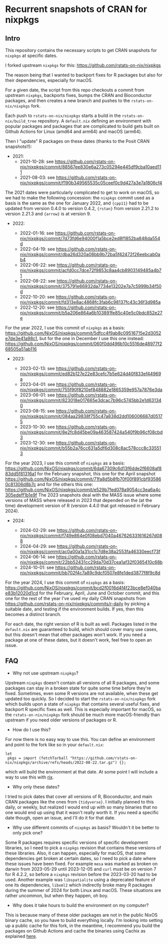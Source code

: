 # Recurrent snapshots of CRAN for nixpkgs

## Intro

This repository contains the necessary scripts to get CRAN snapshots for
`nixpkgs` at specific dates.

I forked upstream `nixpkgs` for this: https://github.com/rstats-on-nix/nixpkgs

The reason being that I wanted to backport fixes for R packages but also
for their dependencies, especially for macOS.

For a given date, the script from this repo checkouts a commit from upstream
`nixpkgs`, backports fixes, bumps the CRAN and Bioconductor packages, and then
creates a new branch and pushes to the `rstats-on-nix/nixpkgs` fork.

Each push to `rstats-on-nix/nixpkgs` starts a build in the
`rstats-on-nix/build_tree` repository. A `default.nix` defining an environment
with popular packages and packages that are complicated to build gets built on
Github Actions for Linux (amd64 and arm64) and macOS (arm64).

Then I "update" R packages on these dates (thanks to the Posit CRAN snapshots!!):

* 2021:
  - 2021-10-28: see https://github.com/rstats-on-nix/nixpkgs/commit/88567ee830e6a273c05294e445df9cba10aed111
  - 2021-08-03: see https://github.com/rstats-on-nix/nixpkgs/commit/f190b349565535c05ceef0c9d427a3e7a1806cf4

The 2021 dates were particularly complicated to get to work on macOS, so we had
to make the following concession: the `nixpkgs` commit used as a basis is the
same as the one for January 2022, and `{cpp11}` had to be updated from version
0.4.0 to version 0.4.2, `{rstan}` from version 2.21.2 to version 2.21.3 and
`{arrow}` is at version 9.

* 2022:

  - 2022-01-16: see https://github.com/rstats-on-nix/nixpkgs/commit/7d73fd6e94000f1a5bce2ed8f1852ba848da554d
  - 2022-04-19: see https://github.com/rstats-on-nix/nixpkgs/commit/dba26d320a08bb9b72ba5f42472f26eebcab0ab4
  - 2022-06-22: see https://github.com/rstats-on-nix/nixpkgs/commit/acfd0cc7dce72f9853c8aa4cb8903149485a4b71
  - 2022-08-22: see https://github.com/rstats-on-nix/nixpkgs/commit/375791e66932da7734e13202e7a7c5999b34f50d
  - 2022-10-20: see https://github.com/rstats-on-nix/nixpkgs/commit/fd313e8ac4868fc3fab6c98137fc43c36f3d985a
  - 2022-12-20: see
    https://github.com/rstats-on-nix/nixpkgs/commit/b5a206e864a6b103891fe85c40e5c0bdc852e27e

For the year 2022, I use this commit of `nixpkgs` as a basis: https://github.com/NixOS/nixpkgs/commit/5dfcc4f9ab8c09516715e2d3052e7de3e41a98c1, but for the one in
December I use this one instead: https://github.com/NixOS/nixpkgs/commit/060f0dd496b10c5516de48977f268505a51ab116

* 2023:

  - 2023-02-13: see https://github.com/rstats-on-nix/nixpkgs/commit/ed82b127e22e83cefc7b5e624d40f833ef44969a
  - 2023-04-01: see https://github.com/rstats-on-nix/nixpkgs/commit/755f90f8210ef848882e1865359e957a7876e3da
  - 2023-06-01: see https://github.com/rstats-on-nix/nixpkgs/commit/823018e017665e3dcac7b96c5745bb2e1d631340
  - 2023-08-15: see https://github.com/rstats-on-nix/nixpkgs/commit/084aa29838f755c47a838d2dd106006687d05175
  - 2023-10-30: see https://github.com/rstats-on-nix/nixpkgs/commit/8e2fc8d45be09a463587424a540f9b96cf08cbd3
  - 2023-12-30: see https://github.com/rstats-on-nix/nixpkgs/commit/b55b2a76cc631a5df6d308c8ac578ccc8c335513

For the year 2023, I use this commit of `nixpkgs` as a basis:
https://github.com/NixOS/nixpkgs/commit/6da67309c6d13f6dde2f6608af883dd5f81316a1
for the February snapshot, this one for the April snapshot
https://github.com/NixOS/nixpkgs/commit/71fa8d5b8fb70f00f891cbf935860c81306d8b7c
and for the others this one:
https://github.com/NixOS/nixpkgs/commit/e529b7fed078a9054cc3ea6a4c305edeff1b1e9f
The 2023 snapshots deal with the MASS issue where some versions of MASS where
released in 2023 that depended on the (at the time) development version of R
(version 4.4.0 that got released in February 2024).

* 2024:

  - 2024-02-29: see https://github.com/rstats-on-nix/nixpkgs/commit/f749e864e0f08ebd7040a467626331616267d088
  - 2024-04-29: see https://github.com/rstats-on-nix/nixpkgs/commit/ac0a00a1a31cc1c7d8e38a2553fa46330eecf73f
  - 2024-06-14: see https://github.com/rstats-on-nix/nixpkgs/commit/22bb52431cc29da70d37cea1af32f0365410c68b
  - 2024-10-01: see https://github.com/rstats-on-nix/nixpkgs/commit/bb702f4c7a89c9dcf0507e8fe1ded3877f8f9c8d

For the year 2024, I use this commit of `nixpkgs` as a basis:
https://github.com/NixOS/nixpkgs/commit/bcd2f0016d4f4f23bce8ef040bae83b12020d1cd
for the February, April, June and October commit, and this one for the rest of
the year I've used my daily CRAN snapshots from
https://github.com/rstats-on-nix/nixpkgs/commits/r-daily by picking a suitable
date, and testing if the environment builds. If yes, then this becomes a
distinct branch.



For each date, the right version of R is built as well. Packages listed in the
`default.nix` are guaranteed to build, which should cover many use cases, but
this doesn't mean that other packages won't work. If you need a package at one
of these dates, but it doesn't work, feel free to open an issue.

## FAQ

- Why not use upstream `nixpkgs`?

Upstream `nixpkgs` doesn't contain all versions of all R packages, and some
packages can stay in a broken state for quite some time before they're fixed.
Sometimes, even some R versions are not available, when these get updated too
quickly. So I decided to start the `rstats-on-nix/nixpkgs` fork which builds
upon a state of `nixpkgs` that contains several useful fixes, and backport
R specific fixes as well. This is especially important for macOS, so the
`rstats-on-nix/nixpkgs` fork should be much more macOS-friendly than upstream
if you need older versions of packages or R.

- How do I use this?

For now there is no easy way to use this. You can define an environment and
point to the fork like so in your `default.nix`:

```
let
 pkgs = import (fetchTarball "https://github.com/rstats-on-nix/nixpkgs/archive/refs/heads/2022-08-22.tar.gz") {};
```

which will build the environment at that date. At some point I will include
a way to use this with [rix](https://docs.ropensci.org/rix/).

- Why only these dates?

I tried to pick dates that cover all versions of R, Bioconductor, and main CRAN
packages like the ones from `{tidyverse}`. I initially planned to this daily, or
weekly, but realized I would end up with so many binaries that no one would end
up using that it wasn't really worth it. If you need a specific date though,
open an issue, and I'll do it for that date.

- Why use different commits of `nixpkgs` as basis? Wouldn't it be better to only
pick one?

Some R packages requires specific versions of specific development libraries, so
I need to pick a `nixpkgs` revision that contains these versions of these
libraries. Also, it can happen, especially for macOS, that some dependencies get
broken at certain dates, so I need to pick a date where these issues have been
fixed. For example `mesa` was marked as broken on darwin from 2023-05-29 until
2023-12-05 and `curl` must be on version 7 for R 4.2.2, so before a `nixpkgs`
revision before the 2023-03-20 had to be used. Another example was
`libspatialite` using a deprecated feature of one its dependencies, `libxml2`
which indirectly broke many R packages during the summer of 2024 for both Linux
and macOS. These situations are rather uncommon, but when they happen, oh boy.

- Why does it take hours to build the environment on my computer?

This is because many of these older packages are not in the public NixOS binary
cache, so you have to build everything locally. I'm looking into setting up a
public cache for this fork, in the meantime, I recommend you build the packages
on Github Actions and cache the binaries using Cachix as explained
[here](https://docs.ropensci.org/rix/articles/z-binary_cache.html).
